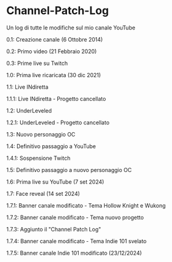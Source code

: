 # Channel-Patch-Log
Un log di tutte le modifiche sul mio canale YouTube


0.1: Creazione canale (6 Ottobre 2014)

0.2: Primo video (21 Febbraio 2020)

0.3: Prime live su Twitch

1.0: Prima live ricaricata (30 dic 2021)

1.1: Live INdiretta

1.1.1: Live INdiretta - Progetto cancellato

1.2: UnderLeveled

1.2.1: UnderLeveled - Progetto cancellato

1.3: Nuovo personaggio OC

1.4: Definitivo passaggio a YouTube

1.4.1: Sospensione Twitch

1.5: Definitivo passaggio a nuovo personaggio OC

1.6: Prima live su YouTube (7 set 2024)

1.7: Face reveal (14 set 2024)

1.7.1: Banner canale modificato - Tema Hollow Knight e Wukong

1.7.2: Banner canale modificato - Tema nuovo progetto

1.7.3: Aggiunto il "Channel Patch Log"

1.7.4: Banner canale modificato - Tema Indie 101 svelato

1.7.5: Banner canale Indie 101 modificato (23/12/2024)
